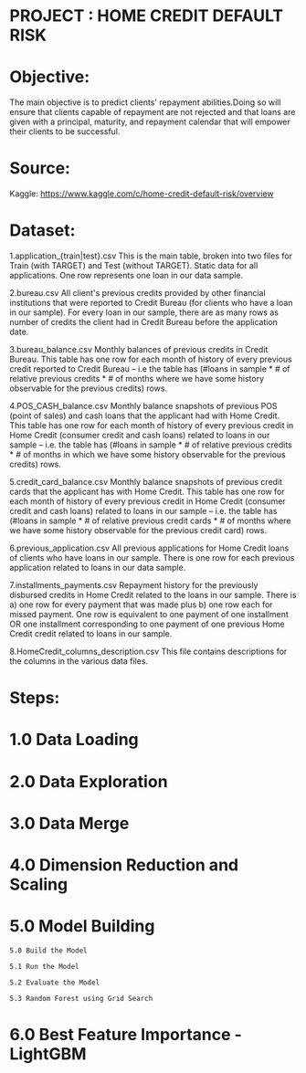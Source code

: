 # PROJECT : HOME CREDIT DEFAULT RISK 

# Objective:

  The main objective is to predict clients' repayment abilities.Doing so will ensure that clients capable of repayment are not rejected   and that loans are given with a principal, maturity, and repayment calendar that will empower their clients to be successful.

# Source:
  Kaggle: https://www.kaggle.com/c/home-credit-default-risk/overview

# Dataset:
  1.application_{train|test}.csv
    This is the main table, broken into two files for Train (with TARGET) and Test (without TARGET).
    Static data for all applications. One row represents one loan in our data sample.

  2.bureau.csv
    All client's previous credits provided by other financial institutions that were reported to Credit Bureau (for clients who have a 
    loan in our sample).
    For every loan in our sample, there are as many rows as number of credits the client had in Credit Bureau before the application         date.

  3.bureau_balance.csv
    Monthly balances of previous credits in Credit Bureau.
    This table has one row for each month of history of every previous credit reported to Credit Bureau – i.e the table has (#loans in       sample * # of relative previous credits * # of months where we have some history observable for the previous credits) rows.

  4.POS_CASH_balance.csv
    Monthly balance snapshots of previous POS (point of sales) and cash loans that the applicant had with Home Credit.
    This table has one row for each month of history of every previous credit in Home Credit (consumer credit and cash loans) related to      loans in our sample – i.e. the table has (#loans in sample * # of relative previous credits * # of months in which we have some         history observable for the previous credits) rows.

  5.credit_card_balance.csv
    Monthly balance snapshots of previous credit cards that the applicant has with Home Credit.
    This table has one row for each month of history of every previous credit in Home Credit (consumer credit and cash loans) related to      loans in our sample – i.e. the table has (#loans in sample * # of relative previous credit cards * # of months where we have some       history observable for the previous credit card) rows.

  6.previous_application.csv
    All previous applications for Home Credit loans of clients who have loans in our sample.
    There is one row for each previous application related to loans in our data sample.

  7.installments_payments.csv
    Repayment history for the previously disbursed credits in Home Credit related to the loans in our sample.
    There is a) one row for every payment that was made plus b) one row each for missed payment.
    One row is equivalent to one payment of one installment OR one installment corresponding to one payment of one previous Home Credit     credit related to loans in our sample.

  8.HomeCredit_columns_description.csv
    This file contains descriptions for the columns in the various data files.

# Steps:

  # 1.0 Data Loading
  # 2.0 Data Exploration
  # 3.0 Data Merge
  # 4.0 Dimension Reduction and Scaling
  # 5.0 Model Building
    5.0 Build the Model
    
    5.1 Run the Model
    
    5.2 Evaluate the Model
    
    5.3 Random Forest using Grid Search
    
  # 6.0 Best Feature Importance - LightGBM


